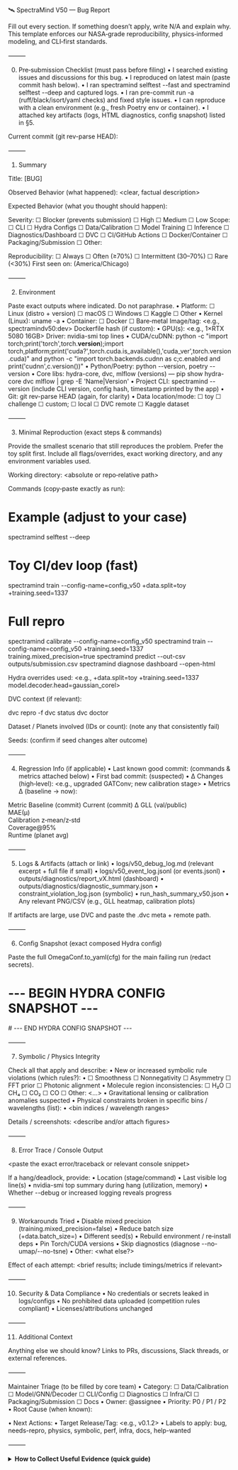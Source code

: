 🛰️ SpectraMind V50 — Bug Report

Fill out every section. If something doesn’t apply, write N/A and explain why. This template enforces our NASA‑grade reproducibility, physics‑informed modeling, and CLI‑first standards.

⸻

0) Pre‑submission Checklist (must pass before filing)
	•	I searched existing issues and discussions for this bug.
	•	I reproduced on latest main (paste commit hash below).
	•	I ran spectramind selftest --fast and spectramind selftest --deep and captured logs.
	•	I ran pre-commit run -a (ruff/black/isort/yaml checks) and fixed style issues.
	•	I can reproduce with a clean environment (e.g., fresh Poetry env or container).
	•	I attached key artifacts (logs, HTML diagnostics, config snapshot) listed in §5.

Current commit (git rev-parse HEAD):
<hash>

⸻

1) Summary

Title:
[BUG] <concise problem statement>

Observed Behavior (what happened):
<clear, factual description>

Expected Behavior (what you thought should happen):


Severity: ☐ Blocker (prevents submission) ☐ High ☐ Medium ☐ Low
Scope: ☐ CLI ☐ Hydra Configs ☐ Data/Calibration ☐ Model Training ☐ Inference ☐ Diagnostics/Dashboard ☐ DVC ☐ CI/GitHub Actions ☐ Docker/Container ☐ Packaging/Submission ☐ Other: <specify>

Reproducibility: ☐ Always ☐ Often (≥70%) ☐ Intermittent (30–70%) ☐ Rare (<30%)
First seen on: <date> (America/Chicago)

⸻

2) Environment

Paste exact outputs where indicated. Do not paraphrase.
	•	Platform: ☐ Linux (distro + version) ☐ macOS ☐ Windows ☐ Kaggle ☐ Other
	•	Kernel (Linux): uname -a
	•	Container: ☐ Docker ☐ Bare‑metal
Image/tag: <e.g., spectramindv50:dev>  Dockerfile hash (if custom): <hash>
	•	GPU(s): <e.g., 1×RTX 5080 16GB>  Driver: nvidia-smi top lines
	•	CUDA/cuDNN: python -c "import torch;print('torch',torch.__version__);import torch,platform;print('cuda?',torch.cuda.is_available(),'cuda_ver',torch.version.cuda)" and python -c "import torch.backends.cudnn as c;c.enabled and print('cudnn',c.version())"
	•	Python/Poetry: python --version, poetry --version
	•	Core libs: hydra-core, dvc, mlflow (versions) — pip show hydra-core dvc mlflow | grep -E 'Name|Version'
	•	Project CLI: spectramind --version (include CLI version, config hash, timestamp printed by the app)
	•	Git: git rev-parse HEAD (again, for clarity)
	•	Data location/mode: ☐ toy ☐ challenge ☐ custom; ☐ local ☐ DVC remote ☐ Kaggle dataset

⸻

3) Minimal Reproduction (exact steps & commands)

Provide the smallest scenario that still reproduces the problem. Prefer the toy split first. Include all flags/overrides, exact working directory, and any environment variables used.

Working directory: <absolute or repo‑relative path>

Commands (copy‑paste exactly as run):

# Example (adjust to your case)
spectramind selftest --deep

# Toy CI/dev loop (fast)
spectramind train --config-name=config_v50 +data.split=toy +training.seed=1337

# Full repro
spectramind calibrate --config-name=config_v50
spectramind train --config-name=config_v50 +training.seed=1337 training.mixed_precision=true
spectramind predict --out-csv outputs/submission.csv
spectramind diagnose dashboard --open-html

Hydra overrides used:
<e.g., +data.split=toy +training.seed=1337 model.decoder.head=gaussian_corel>

DVC context (if relevant):

dvc repro -f
dvc status
dvc doctor

Dataset / Planets involved (IDs or count):
<list or range> (note any that consistently fail)

Seeds:
<list> (confirm if seed changes alter outcome)

⸻

4) Regression Info (if applicable)
	•	Last known good commit: <hash> (commands & metrics attached below)
	•	First bad commit: <hash> (suspected)
	•	Δ Changes (high‑level): <e.g., upgraded GATConv; new calibration stage>
	•	Metrics Δ (baseline → now):

Metric	Baseline (commit)	Current (commit)	Δ
GLL (val/public)			
MAE(μ)			
Calibration z‑mean/z‑std			
Coverage@95%			
Runtime (planet avg)			


⸻

5) Logs & Artifacts (attach or link)
	•	logs/v50_debug_log.md (relevant excerpt + full file if small)
	•	logs/v50_event_log.jsonl (or events.jsonl)
	•	outputs/diagnostics/report_vX.html (dashboard)
	•	outputs/diagnostics/diagnostic_summary.json
	•	constraint_violation_log.json (symbolic)
	•	run_hash_summary_v50.json
	•	Any relevant PNG/CSV (e.g., GLL heatmap, calibration plots)

If artifacts are large, use DVC and paste the .dvc meta + remote path.

⸻

6) Config Snapshot (exact composed Hydra config)

Paste the full OmegaConf.to_yaml(cfg) for the main failing run (redact secrets).

# --- BEGIN HYDRA CONFIG SNAPSHOT ---
<insert exact composed config>
# --- END HYDRA CONFIG SNAPSHOT ---


⸻

7) Symbolic / Physics Integrity

Check all that apply and describe:
	•	New or increased symbolic rule violations (which rules?):
	•	☐ Smoothness ☐ Nonnegativity ☐ Asymmetry ☐ FFT prior ☐ Photonic alignment
	•	Molecule region inconsistencies: ☐ H₂O ☐ CH₄ ☐ CO₂ ☐ CO ☐ Other: <...>
	•	Gravitational lensing or calibration anomalies suspected
	•	Physical constraints broken in specific bins / wavelengths (list):
	•	<bin indices / wavelength ranges>

Details / screenshots:
<describe and/or attach figures>

⸻

8) Error Trace / Console Output

<paste the exact error/traceback or relevant console snippet>

If a hang/deadlock, provide:
	•	Location (stage/command)
	•	Last visible log line(s)
	•	nvidia-smi top summary during hang (utilization, memory)
	•	Whether --debug or increased logging reveals progress

⸻

9) Workarounds Tried
	•	Disable mixed precision (training.mixed_precision=false)
	•	Reduce batch size (+data.batch_size=<n>)
	•	Different seed(s)
	•	Rebuild environment / re‑install deps
	•	Pin Torch/CUDA versions
	•	Skip diagnostics (diagnose --no-umap/--no-tsne)
	•	Other: <what else?>

Effect of each attempt:
<brief results; include timings/metrics if relevant>

⸻

10) Security & Data Compliance
	•	No credentials or secrets leaked in logs/configs
	•	No prohibited data uploaded (competition rules compliant)
	•	Licenses/attributions unchanged

⸻

11) Additional Context

Anything else we should know? Links to PRs, discussions, Slack threads, or external references.

⸻

Maintainer Triage (to be filled by core team)
	•	Category: ☐ Data/Calibration ☐ Model/GNN/Decoder ☐ CLI/Config ☐ Diagnostics ☐ Infra/CI ☐ Packaging/Submission ☐ Docs
	•	Owner: @assignee
	•	Priority: P0 / P1 / P2
	•	Root Cause (when known): <summary>
	•	Next Actions: <checklist>
	•	Target Release/Tag: <e.g., v0.1.2>
	•	Labels to apply: bug, needs-repro, physics, symbolic, perf, infra, docs, help-wanted

⸻


<details>
<summary><strong>How to Collect Useful Evidence (quick guide)</strong></summary>


# 1) Version & hash
spectramind --version
git rev-parse HEAD

# 2) Self-tests
spectramind selftest --fast
spectramind selftest --deep

# 3) Minimal toy repro
spectramind train --config-name=config_v50 +data.split=toy +training.seed=1337

# 4) Full pipeline (if needed)
spectramind calibrate --config-name=config_v50
spectramind train --config-name=config_v50 +training.seed=1337
spectramind predict --out-csv outputs/submission.csv
spectramind diagnose dashboard

# 5) Collect logs & artifacts
ls -lah logs/ outputs/diagnostics/

If you have DVC:

dvc repro -f
dvc status
dvc doctor

For CUDA/Torch:

nvidia-smi
python - <<'PY'
import torch, json
print(json.dumps({
  "torch": torch.__version__,
  "cuda_available": torch.cuda.is_available(),
  "cuda_version": getattr(torch.version, "cuda", None),
  "device_count": torch.cuda.device_count()
}, indent=2))
PY

</details>
